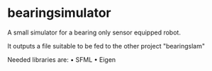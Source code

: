 bearingsimulator
================

A small simulator for a bearing only sensor equipped robot.

It outputs a file suitable to be fed to the other project "bearingslam"

Needed libraries are:
• SFML
• Eigen

